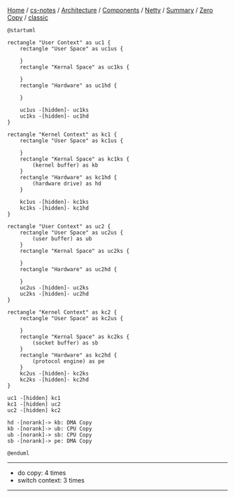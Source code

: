 [Home](https://mengxianbin.github.io) /
[cs-notes](https://mengxianbin.github.io/cs-notes/site) /
[Architecture](https://mengxianbin.github.io/cs-notes/site/Architecture) /
[Components](https://mengxianbin.github.io/cs-notes/site/Architecture/Components) /
[Netty](https://mengxianbin.github.io/cs-notes/site/Architecture/Components/Netty) /
[Summary](https://mengxianbin.github.io/cs-notes/site/Architecture/Components/Netty/Summary) /
[Zero Copy](https://mengxianbin.github.io/cs-notes/site/Architecture/Components/Netty/Summary/Zero%20Copy) /
[classic](https://mengxianbin.github.io/cs-notes/site/Architecture/Components/Netty/Summary/Zero%20Copy/classic)


```plantuml
@startuml

rectangle "User Context" as uc1 {
    rectangle "User Space" as uc1us {
        
    }
    rectangle "Kernal Space" as uc1ks {
        
    }
    rectangle "Hardware" as uc1hd {
        
    }

    uc1us -[hidden]- uc1ks
    uc1ks -[hidden]- uc1hd
}

rectangle "Kernel Context" as kc1 {
    rectangle "User Space" as kc1us {

    }
    rectangle "Kernal Space" as kc1ks {
        (kernel buffer) as kb
    }
    rectangle "Hardware" as kc1hd {
        (hardware drive) as hd
    }

    kc1us -[hidden]- kc1ks
    kc1ks -[hidden]- kc1hd
}

rectangle "User Context" as uc2 {
    rectangle "User Space" as uc2us {
        (user buffer) as ub
    }
    rectangle "Kernal Space" as uc2ks {

    }
    rectangle "Hardware" as uc2hd {

    }
    uc2us -[hidden]- uc2ks
    uc2ks -[hidden]- uc2hd
}

rectangle "Kernel Context" as kc2 {
    rectangle "User Space" as kc2us {

    }
    rectangle "Kernal Space" as kc2ks {
        (socket buffer) as sb
    }
    rectangle "Hardware" as kc2hd {
        (protocol engine) as pe
    }
    kc2us -[hidden]- kc2ks
    kc2ks -[hidden]- kc2hd
}

uc1 -[hidden] kc1
kc1 -[hidden] uc2
uc2 -[hidden] kc2

hd -[norank]-> kb: DMA Copy
kb -[norank]-> ub: CPU Copy
ub -[norank]-> sb: CPU Copy
sb -[norank]-> pe: DMA Copy

@enduml
```

---

* do copy: 4 times
* switch context: 3 times

---
